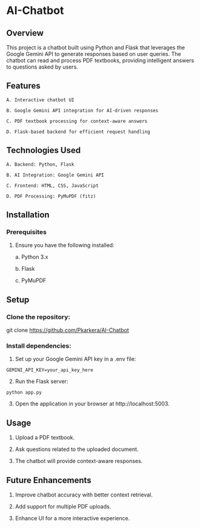 # AI-Chatbot

## Overview

This project is a chatbot built using Python and Flask that leverages the Google Gemini API to generate responses based on user queries. The chatbot can read and process PDF textbooks, providing intelligent answers to questions asked by users.

## Features

    A. Interactive chatbot UI

    B. Google Gemini API integration for AI-driven responses

    C. PDF textbook processing for context-aware answers

    D. Flask-based backend for efficient request handling

## Technologies Used

    A. Backend: Python, Flask

    B. AI Integration: Google Gemini API

    C. Frontend: HTML, CSS, JavaScript

    D. PDF Processing: PyMuPDF (fitz)

## Installation

### Prerequisites

1. Ensure you have the following installed:

    a. Python 3.x

    b. Flask

    c. PyMuPDF

## Setup

### Clone the repository:

  git clone https://github.com/Pkarkera/AI-Chatbot

### Install dependencies:

  1. Set up your Google Gemini API key in a .env file:

    GEMINI_API_KEY=your_api_key_here

  2. Run the Flask server:

    python app.py

  3. Open the application in your browser at http://localhost:5003.

## Usage

  1. Upload a PDF textbook.

  2. Ask questions related to the uploaded document.

  3. The chatbot will provide context-aware responses.

## Future Enhancements

  1. Improve chatbot accuracy with better context retrieval.

  2. Add support for multiple PDF uploads.

  3. Enhance UI for a more interactive experience.
